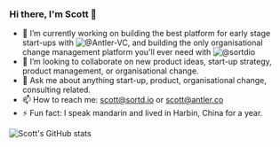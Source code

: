 ### Hi there, I'm Scott 👋

 - 🔭 I’m currently working on building the best platform for early stage start-ups with ![@Antler-VC](https://github.com/Antler-VC), and building the only organisational change management platform you'll ever need with ![@sortdio](https://github.com/sortd-io) 
 - 👯 I’m looking to collaborate on new product ideas, start-up strategy, product management, or organisational change.
 - 💬 Ask me about anything start-up, product, organisational change, consulting related.
 - 📫 How to reach me: scott@sortd.io or scott@antler.co
 - ⚡ Fun fact: I speak mandarin and lived in Harbin, China for a year.

![Scott's GitHub stats](https://github-readme-stats.vercel.app/api?username=scotty595&count_private=true)
